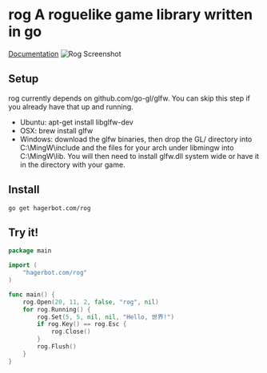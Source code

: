 rog A roguelike game library written in go
===
[Documentation](http://hagerbot.com/rog/docs.html "Documentation")
![Rog Screenshot](http://hagerbot.com/img/screenshot_rog_fov.png)

Setup
-----
rog currently depends on github.com/go-gl/glfw. You can skip this step if you already have that up and running.
* Ubuntu: apt-get install libglfw-dev
* OSX: brew install glfw
* Windows: download the glfw binaries, then drop the GL/ directory into C:\MingW\include and the files for your arch under libmingw into C:\MingW\lib. You will then need to install glfw.dll system wide or have it in the directory with your game.

Install
-------
`go get hagerbot.com/rog`

Try it!
-------
```go
package main

import (
    "hagerbot.com/rog"
)

func main() {
    rog.Open(20, 11, 2, false, "rog", nil)
    for rog.Running() {
        rog.Set(5, 5, nil, nil, "Hello, 世界!")
        if rog.Key() == rog.Esc {
            rog.Close()
        }
        rog.Flush()
    }
}
```
